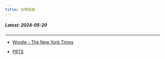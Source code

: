 ```yaml
---
title: 友情链接
---
```


##### Latest: 2024-05-20

---

- [Wordle - The New York Times](https://www.nytimes.com/games/wordle/index.html?register=google&auth=register-google)

- [PRTS](https://prts.wiki)